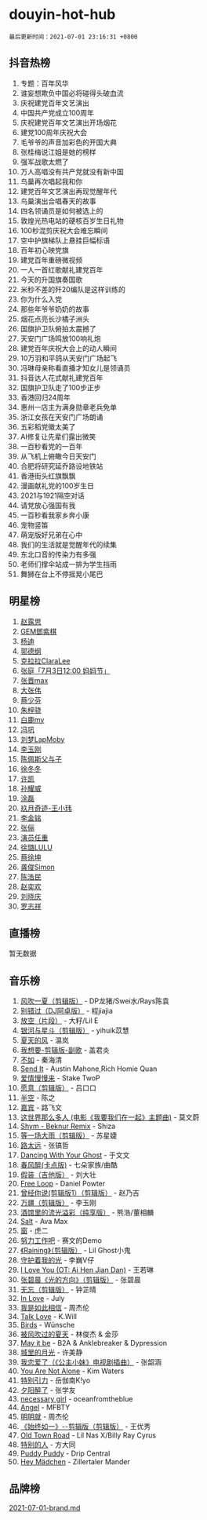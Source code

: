 # douyin-hot-hub

`最后更新时间：2021-07-01 23:16:31 +0800`

## 抖音热榜

1. 专题：百年风华
1. 谁妄想欺负中国必将碰得头破血流
1. 庆祝建党百年文艺演出
1. 中国共产党成立100周年
1. 庆祝建党百年文艺演出开场烟花
1. 建党100周年庆祝大会
1. 毛爷爷的声音加彩色的开国大典
1. 张桂梅说江姐是她的榜样
1. 强军战歌太燃了
1. 万人高唱没有共产党就没有新中国
1. 鸟巢再次唱起我和你
1. 建党百年文艺演出再现觉醒年代
1. 鸟巢演出合唱春天的故事
1. 四名领诵员是如何被选上的
1. 敦煌光热电站的硬核百岁生日礼物
1. 100秒混剪庆祝大会难忘瞬间
1. 空中护旗梯队上悬挂巨幅标语
1. 百年初心映党旗
1. 建党百年重磅微视频
1. 一人一首红歌献礼建党百年
1. 今天的升国旗奏国歌
1. 米秒不差的歼20编队是这样训练的
1. 你为什么入党
1. 那些年爷爷奶奶的故事
1. 烟花点亮长沙橘子洲头
1. 国旗护卫队俯拍太震撼了
1. 天安门广场鸣放100响礼炮
1. 建党百年庆祝大会上的动人瞬间
1. 10万羽和平鸽从天安门广场起飞
1. 冯琳母亲称看直播才知女儿是领诵员
1. 抖音达人花式献礼建党百年
1. 国旗护卫队走了100步正步
1. 香港回归24周年
1. 惠州一店主为满身勋章老兵免单
1. 浙江女孩在天安门广场朗诵
1. 五彩稻党徽太美了
1. AI修复让先辈们露出微笑
1. 一百秒看党的一百年
1. 从飞机上俯瞰今日天安门
1. 合肥将研究延乔路设地铁站
1. 香港街头红旗飘飘
1. 漫画献礼党的100岁生日
1. 2021与1921隔空对话
1. 请党放心强国有我
1. 一百秒看我家乡奔小康
1. 宠物竖笛
1. 萌宠版好兄弟在心中
1. 我们的生活就是觉醒年代的续集
1. 东北口音的传染力有多强
1. 老师们撑伞站成一排为学生挡雨
1. 舞狮在台上不停摇晃小尾巴

## 明星榜

1. [赵露思](https://www.iesdouyin.com/share/user/58606884048?sec_uid=MS4wLjABAAAAISMJwLxAdIyVnQkkPT9Rv1PRzBraeitmytvKlmZWhmE)
1. [GEM鄧紫棋](https://www.iesdouyin.com/share/user/85089670734?sec_uid=MS4wLjABAAAAh7MdVA-UbMYLeO3_zhA_Z-Mrkh8cDwBCU_qQqucnrFE)
1. [杨迪](https://www.iesdouyin.com/share/user/59613940436?sec_uid=MS4wLjABAAAAEuj9XLaCT2xX3yFI9mDeaBvYw8HTFN8Pf6ReRNwLJG4)
1. [郭德纲](https://www.iesdouyin.com/share/user/3289372925368591?sec_uid=MS4wLjABAAAATetfXRp3BV1aTlDcWneyqdF8R9D9W0aWZ6rjmeW1zK_lIZEw4j7gNOHXH7djZ_mW)
1. [克拉拉ClaraLee](https://www.iesdouyin.com/share/user/62910551816?sec_uid=MS4wLjABAAAAAJdO1lVACAkRdL-wx0U3FpCPg9K7M5sgv--kz_UXPZo)
1. [张庭「7月3日12:00 妈妈节」](https://www.iesdouyin.com/share/user/98282802298?sec_uid=MS4wLjABAAAAmvx03_4dmvU4IouLcpVqVvabF3rgKym0WjOjLoVqPos)
1. [张晋max](https://www.iesdouyin.com/share/user/98614488308?sec_uid=MS4wLjABAAAAvdlhL0FLnOD3pZMhuU57zvEZNn4XNSO2e8V4WZDMCo8)
1. [大张伟](https://www.iesdouyin.com/share/user/64190351725?sec_uid=MS4wLjABAAAAcUqp8hrnOXzqTDNj7kX7sYRVQiuqfPtJl5Wssm3GCOQ)
1. [蔡少芬](https://www.iesdouyin.com/share/user/98616743080?sec_uid=MS4wLjABAAAAxVL94_YiAE4AumZ5K4gDavB-QlyNdzb4yw1jbQ8phmI)
1. [朱梓骁](https://www.iesdouyin.com/share/user/64036627979?sec_uid=MS4wLjABAAAAap4V4ShgmTBxsTl5JgKYnkywnroBJKyLRxAFAUHsD_0)
1. [白鹿my](https://www.iesdouyin.com/share/user/67262082771?sec_uid=MS4wLjABAAAAORCDztC7TcHbBDZ4e6JwLx6CfMzl-OIOLx6YKrcIA-U)
1. [冯巩](https://www.iesdouyin.com/share/user/1991933892508967?sec_uid=MS4wLjABAAAAh6tcornHHqhS6WdOvMvMJEsuMOgUjRpggx3BIBW6BFVVnSS2Gi3fahxR_Kkp1VY-)
1. [刘梦LapMoby](https://www.iesdouyin.com/share/user/73034611499?sec_uid=MS4wLjABAAAA4SzYAQ0SApCbJqgJVR_k7hnFzxj1nqimQKMw2GDivic)
1. [李玉刚](https://www.iesdouyin.com/share/user/93070705572?sec_uid=MS4wLjABAAAAaBcrUUGVhBDfPtBa4D6qQKc6XpvAxii-ImVWyNZJJOQ)
1. [陈佩斯父与子](https://www.iesdouyin.com/share/user/97117915687?sec_uid=MS4wLjABAAAAhsi-e3XXzqPPcOzEClkEna2LOeKP8aENLueuQHDlC_M)
1. [徐冬冬](https://www.iesdouyin.com/share/user/62643163398?sec_uid=MS4wLjABAAAAL7etEMYqPnShAe7v-FHo4NLDhtGJnkdcaDuRmvuxy2M)
1. [许凯](https://www.iesdouyin.com/share/user/74885334220?sec_uid=MS4wLjABAAAA1lmOnZRQ70GGdNlv9GfnuPVGSBvTVXeW0HDskx7HhGU)
1. [孙耀威](https://www.iesdouyin.com/share/user/94517847754?sec_uid=MS4wLjABAAAAzFwssMnR_vWRnQp8fDzOm3iXLpW3OuD2Hm13DotkCi0)
1. [涂磊](https://www.iesdouyin.com/share/user/58078054954?sec_uid=MS4wLjABAAAAyj9GWtEMNtvyynBb2MaVe_nWeq0fkomuURHCHelaSAA)
1. [玖月奇迹-王小玮](https://www.iesdouyin.com/share/user/95009001696?sec_uid=MS4wLjABAAAAErKUMUTSp8EPTXFCksbb8ghfZSKoPdbE57bskkc8BRQ)
1. [李金铭](https://www.iesdouyin.com/share/user/2897954945654360?sec_uid=MS4wLjABAAAA_1OiHbgncZo7y3QNgqspLoWfOAkIAZlDjvycKoUNkARfEh1Cxdw_Yfd6mE8kSFZB)
1. [张俪](https://www.iesdouyin.com/share/user/62741533697?sec_uid=MS4wLjABAAAAsXkb2OBQIasuTtHOavgoUpSUNRkjiVFC4jDbIMml81w)
1. [演员任重](https://www.iesdouyin.com/share/user/3667619482173512?sec_uid=MS4wLjABAAAA_6kg_IZ33zjS0GpQLp4DMWkmVB5KjmiysKmJQsUQsqA1udEAnqOVdrayGHQo9Rks)
1. [徐璐LULU](https://www.iesdouyin.com/share/user/105026707476?sec_uid=MS4wLjABAAAAWq6PbVw-1vDhdj0C03BDl6gVTCxZDHlBvFuDXG4615o)
1. [蔡徐坤](https://www.iesdouyin.com/share/user/103313639528?sec_uid=MS4wLjABAAAAxj2Cuu75g3I2pGOs7jtw5XN6WMiCKbA-jfIjlONRRvM)
1. [龚俊Simon](https://www.iesdouyin.com/share/user/86200478082?sec_uid=MS4wLjABAAAALrg3u74IgjC03_4MBSO00O03QkLHA0UjM5ejXvXDDm0)
1. [陈浩民](https://www.iesdouyin.com/share/user/518583802932652?sec_uid=MS4wLjABAAAAQ0ygkFpBP10Jf6Z2R4auA98oxtEVs0Jfa1pWm4kMmQQ)
1. [赵奕欢](https://www.iesdouyin.com/share/user/58277041106?sec_uid=MS4wLjABAAAAdfzoOBEqCwnuIQEAVUySZODEYNeY5ZbOjItiQjn4Lfg)
1. [刘晓庆](https://www.iesdouyin.com/share/user/78988690390?sec_uid=MS4wLjABAAAAl99brtSIGtDi9KJsPnVCxNUcoZrb1iFBeXV-UQ0mOwo)
1. [罗志祥](https://www.iesdouyin.com/share/user/76725372134?sec_uid=MS4wLjABAAAA2jD45shuaphDnTULtCA3baR-xPXsD97pzSzgKAYwfss)

## 直播榜

暂无数据

## 音乐榜

1. [风吹一夏（剪辑版）](https://sf6-cdn-tos.douyinstatic.com/obj/tos-cn-ve-2774/64b5a4609eb843c29c974d39d4d5d058) - DP龙猪/Swei水/Rays陈袁
1. [别错过（DJ阿卓版）]() - 程jiajia
1. [放空（片段）]() - 大籽/Lil E
1. [银河与星斗（剪辑版）](https://sf3-cdn-tos.douyinstatic.com/obj/tos-cn-ve-2774/cd29a9dd83664524b056312707bcfe34) - yihuik苡慧
1. [夏天的风]() - 温岚
1. [我想要-剪辑版-副歌](https://sf3-cdn-tos.douyinstatic.com/obj/tos-cn-ve-2774/772022b7edb5434481d738927676afdb) - 盖君炎
1. [不如]() - 秦海清
1. [Send It](https://sf3-cdn-tos.douyinstatic.com/obj/tos-cn-ve-2774/45bdbf78005146529d550a75a4788eba) - Austin Mahone,Rich Homie Quan
1. [爱情慢慢来](https://sf3-cdn-tos.douyinstatic.com/obj/tos-cn-ve-2774/28c7f5aba8f24e70a45e8db8c3fce8a2) - Stake TwoP
1. [愿意（剪辑版）](https://sf6-cdn-tos.douyinstatic.com/obj/tos-cn-ve-2774/290fb827080a420b8bbad98e3f537495) - 吕口口
1. [半空]() - 陈之
1. [嘉宾](https://sf3-cdn-tos.douyinstatic.com/obj/tos-cn-ve-2774/dbca83ff9925425f8692a03c7f7dec0d) - 路飞文
1. [这世界那么多人 (电影《我要我们在一起》主题曲)]() - 莫文蔚
1. [Shym - Beknur Remix](https://sf6-cdn-tos.douyinstatic.com/obj/tos-cn-ve-2774/1542139e170b40e39d0b8e7bb56cabfd) - Shiza
1. [等一场大雨（剪辑版）](https://sf3-cdn-tos.douyinstatic.com/obj/tos-cn-ve-2774/f4673a81db09438f96544a655cb62183) - 苏星婕
1. [路太远]() - 张镐哲
1. [Dancing With Your Ghost]() - 于文文
1. [春风醉(卡点版)]() - 七朵家族/曲酷
1. [假装（吉他版）](https://sf3-cdn-tos.douyinstatic.com/obj/tos-cn-ve-2774/3e1d4774b8e64977aaec60c991369e0d) - 刘大壮
1. [Free Loop](https://sf3-cdn-tos.douyinstatic.com/obj/tos-cn-ve-2774/6bf7cbdca7a54b26983694a314531bd4) - Daniel Powter
1. [曾经你说(剪辑版1）（剪辑版）](https://sf3-cdn-tos.douyinstatic.com/obj/tos-cn-ve-2774/009731e932704ed28ba74617e292f8c0) - 赵乃吉
1. [万疆（剪辑版）](https://sf3-cdn-tos.douyinstatic.com/obj/tos-cn-ve-2774/59f5b22062174b639df7640423f84460) - 李玉刚
1. [酒馆里的流光溢彩（纯享版）](https://sf6-cdn-tos.douyinstatic.com/obj/tos-cn-ve-2774/c318b3a31d9944a5a4f72668c031f9e2) - 熊浩/董相麟
1. [Salt](https://sf3-cdn-tos.douyinstatic.com/obj/tos-cn-ve-2774/3ab4a895057e4e35a7ef4d710ce6ac2c) - Ava Max
1. [窗](https://sf3-cdn-tos.douyinstatic.com/obj/tos-cn-ve-2774/269c983db11f449ca8ec78006d207f24) - 虎二
1. [努力工作吧]() - 赛文的Demo
1. [《Raining》（剪辑版）](https://sf3-cdn-tos.douyinstatic.com/obj/tos-cn-ve-2774/7be2735a9c5c42219f8e738c78fcadb3) - Lil Ghost小鬼
1. [守护着我的光](https://sf3-cdn-tos.douyinstatic.com/obj/tos-cn-ve-2774/9df800f62ae04a7191b9ab23ff6e329b) - 李巍V仔
1. [I Love You (OT: Ai Hen Jian Dan)]() - 王若琳
1. [张碧晨《光的方向》（剪辑版）](https://sf6-cdn-tos.douyinstatic.com/obj/tos-cn-ve-2774/80fe956e74914f2db2b6ef2647448a22) - 张碧晨
1. [无忘（剪辑版）](https://sf3-cdn-tos.douyinstatic.com/obj/tos-cn-ve-2774/cf65dcfea03a44c9b1eea096c62f4c46) - 钟芷晴
1. [In Love](https://sf6-cdn-tos.douyinstatic.com/obj/tos-cn-ve-2774/8721d241fc0249dcb232d5b1dbd30a1c) - July
1. [我是如此相信]() - 周杰伦
1. [Talk Love](https://sf3-cdn-tos.douyinstatic.com/obj/tos-cn-ve-2774/09e1f868384f4173ad9a21c61875d9c1) - K.Will
1. [Birds](https://sf3-cdn-tos.douyinstatic.com/obj/tos-cn-ve-2774/6f99776d01054ab7a18572e8bf767438) - Wünsche
1. [被风吹过的夏天]() - 林俊杰 & 金莎
1. [May it be](https://sf3-cdn-tos.douyinstatic.com/obj/tos-cn-ve-2774/cec739fc35a64849b5293b97bc59b736) - B2A & Anklebreaker & Dypression
1. [城里的月光](https://sf6-cdn-tos.douyinstatic.com/obj/tos-cn-ve-2774/90f216b35e4f4257bdd18e3d9c0b13eb) - 许美静
1. [我恋爱了（《公主小妹》电视剧插曲）]() - 张韶涵
1. [You Are Not Alone](https://sf3-cdn-tos.douyinstatic.com/obj/tos-cn-ve-2774/c6421cadd6fe4a13a6c89886315b6f6d) - Kim Waters
1. [特别引力]() - 岳伽南K!yo
1. [夕阳醉了](https://sf6-cdn-tos.douyinstatic.com/obj/tos-cn-ve-2774/3c6b41244111437f9362892a57c0561e) - 张学友
1. [necessary girl](https://sf6-cdn-tos.douyinstatic.com/obj/tos-cn-ve-2774/240c3dbe9abe4971a82e882a69140cc8) - oceanfromtheblue
1. [Angel](https://sf6-cdn-tos.douyinstatic.com/obj/tos-cn-ve-2774/bda079ec512749f5b741bd538e0101fa) - MFBTY
1. [明明就]() - 周杰伦
1. [《始终如一》--剪辑版（剪辑版）](https://sf3-cdn-tos.douyinstatic.com/obj/tos-cn-ve-2774/0811166758944c53a5c682ebd0f4e27d) - 王优秀
1. [Old Town Road](https://sf6-cdn-tos.douyinstatic.com/obj/tos-cn-ve-2774/571d360d21b14fef8a8f267dd6e237ff) - Lil Nas X/Billy Ray Cyrus 
1. [特别的人]() - 方大同
1. [Puddy Puddy](https://sf3-cdn-tos.douyinstatic.com/obj/tos-cn-ve-2774/06a2621d769045189864d76cf06030b6) - Drip Central
1. [Hey Mädchen]() - Zillertaler Mander

## 品牌榜

[2021-07-01-brand.md](2021-07-01-brand.md)
